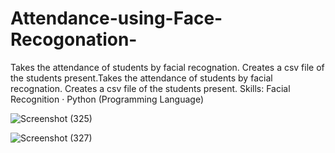 # Attendance-using-Face-Recogonation-
Takes the attendance of students by facial recognation.
Creates a csv file of the students present.Takes the attendance of students by facial recognation. Creates a csv file of the students present.
Skills: Facial Recognition · Python (Programming Language)

![Screenshot (325)](https://github.com/Kushmathur1206/Attendance-using-Face-Recogonation-/assets/99969817/c45a1abc-9367-494a-80f9-edbae1c2091c)

![Screenshot (327)](https://github.com/Kushmathur1206/Attendance-using-Face-Recogonation-/assets/99969817/4bb704ac-4a1b-4cd3-864a-7c694db3dad5)

